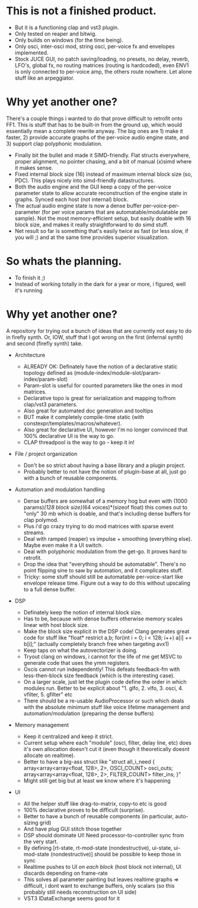 # This is not a finished product.
* But it is a functioning clap and vst3 plugin.
* Only tested on reaper and bitwig.
* Only builds on windows (for the time being).
* Only osci, inter-osci mod, string osci, per-voice fx and envelopes implemented.
* Stock JUCE GUI, no patch saving/loading, no presets, no delay, reverb, LFO's, global fx, no routing matrices (routing is hardcoded), 
even ENV1 is only connected to per-voice amp, the others route nowhere. Let alone stuff like an arpeggiator.

# Why yet another one?
There's a couple things i wanted to do that prove difficult to retrofit onto FF1.
This is stuff that has to be built-in from the ground up, which would essentially mean a complete rewrite anyway.
The big ones are 1) make it faster, 2) provide accurate graphs of the per-voice audio engine state, and 3) support clap polyphonic modulation.
* Finally bit the bullet and made it SIMD-friendly. Flat structs everywhere, proper alignment, no pointer chasing, and a bit of manual (x)simd where it makes sense.
* Fixed internal block size (16) instead of maximum internal block size (so, PDC). This plays nicely into simd-friendly datastructures.
* Both the audio engine and the GUI keep a copy of the per-voice parameter state to allow accurate reconstruction of the engine state in graphs. Synced each host (not internal) block.
* The actual audio engine state is now a dense buffer per-voice-per-parameter (for per voice params that are automatable/modulatable per sample). 
Not the most memory-efficient setup, but easily doable with 16 block size, and makes it really straightforward to do simd stuff.
* Net result so far is something that's easily twice as fast (or less slow, if you will ;) and at the same time provides superior visualization.

# So whats the planning.
* To finish it ;)
* Instead of working totally in the dark for a year or more, i figured, well it's running

# Why yet another one?

A repository for trying out a bunch of ideas that are currently not easy to do in firefly synth.
Or, IOW, stuff that I got wrong on the first (infernal synth) and second (firefly synth) take.

* Architecture
    * ALREADY OK: Definately have the notion of a declarative static topology defined as (module-index/module-slot/param-index/param-slot)
    * Param-slot is useful for counted parameters like the ones in mod matrices.
    * Declarative topo is great for serialization and mapping to/from clap/vst3 parameters.
    * Also great for automated doc generation and tooltips
    * BUT make it completely compile-time static (with constexpr/templates/macros/whatever).
    * Also great for declarative UI, however I'm no longer convinced that 100% declarative UI is the way to go.
    * CLAP threadpool is the way to go - keep it in!

* File / project organization
    * Don't be so strict about having a base library and a plugin project.
    * Probably better to not have the notion of plugin-base at all, just go with a bunch of reusable components.

* Automation and modulation handling
    * Dense buffers are somewhat of a memory hog but even with (1000 params)*(128 block size)*(64 voices)*(sizeof float) this comes out to "only" 30 mb which is doable, and that's including dense buffers for clap polymod.
    * Plus i'd go crazy trying to do mod matrices with sparse event streams.
    * Deal with ramped (reaper) vs impulse + smoothing (everything else). Maybe even make it a UI switch.
    * Deal with polyphonic modulation from the get-go. It proves hard to retrofit.
    * Drop the idea that "everything should be automatable". There's no point flipping sine to saw by automation, and it complicates stuff.
    * Tricky: some stuff should still be automatable per-voice-start like envelope release time. Figure out a way to do this without upscaling to a full dense buffer.

* DSP
    * Definately keep the notion of internal block size.
    * Has to be, because with dense buffers otherwise memory scales linear with host block size.
    * Make the block size explicit in the DSP code! Clang generates great code for stuff like "float* restrict a,b; for(int i = 0; i < 128; i++) a[i] += b[i];" (actually completely branch free when targeting avx1)
    * Keep taps on what the autovectorizer is doing.
    * Tryout clang on windows, i cannot for the life of me get MSVC to generate code that uses the ymm registers.
    * Oscis cannot run independently! This defeats feedback-fm with less-then-block size feedback (which is the interesting case).
    * On a larger scale, just let the plugin code define the order in which modules run. Better to be explicit about "1. glfo, 2. vlfo, 3. osci, 4. vfilter, 5. gfilter" etc
    * There should be a re-usable AudioProcessor or such which deals with the absolute minimum stuff like voice lifetime management and automation/modulation (preparing the dense buffers)

* Memory management
    * Keep it centralized and keep it strict.
    * Current setup where each "module" (osci, filter, delay line, etc) does it's own allocation doesn't cut it (even though it theoretically doesnt allocate on realtime).
    * Better to have a big-ass struct like "struct all_i_need { array<array<array<float, 128>, 2>, OSCI_COUNT> osci_outs; array<array<array<float, 128>, 2>, FILTER_COUNT> filter_ins; }"
    * Might still get big but at least we know where it's happening
    
* UI
    * All the helper stuff like drag-to-matrix, copy-to etc is good
    * 100% declarative proves to be difficult (surprise).
    * Better to have a bunch of reusable components (in particular, auto-sizing grid)
    * And have plug GUI stitch those together
    * DSP should dominate UI! Need processor-to-controller sync from the very start.
    * By defining [rt-state, rt-mod-state (nondestructive), ui-state, ui-mod-state (nondestructive)] should be possible to keep those in sync
    * Realtime pushes to UI *on each block* (host block not internal), UI discards depending on frame-rate
    * This solves all parameter painting but leaves realtime graphs => difficult, i dont want to exchange buffers, only scalars (so this probably still needs reconstruction on UI side)
    * VST3 IDataExchange seems good for it